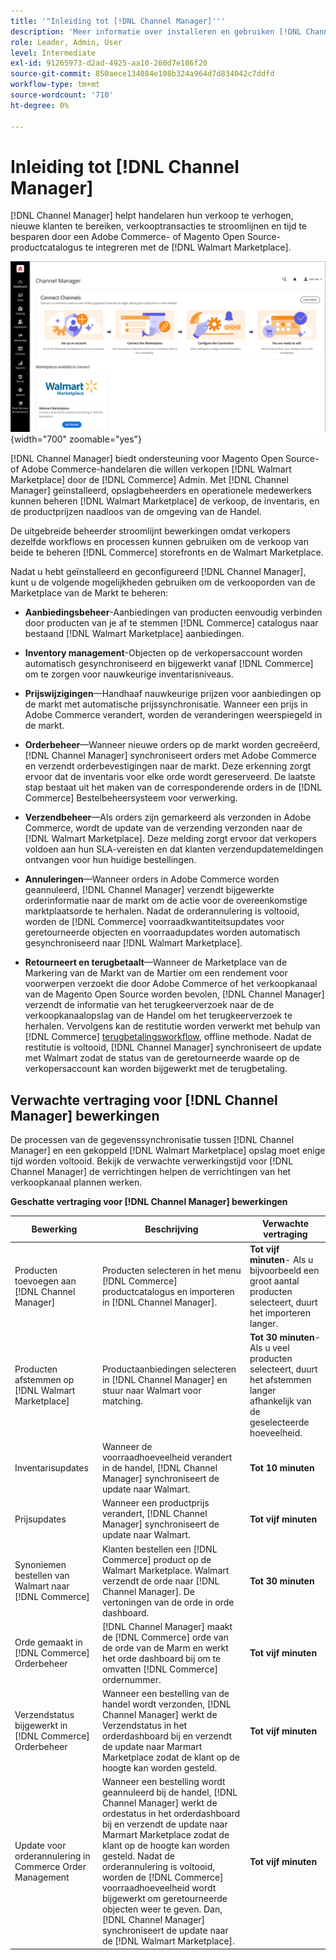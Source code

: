 ```yaml
---
title: '"Inleiding tot [!DNL Channel Manager]'''
description: 'Meer informatie over installeren en gebruiken [!DNL Channel Manager] om Adobe Commerce en Magento Open Source winkels te integreren met de Walmart Marketplace en een verkoopkanaal te creëren om aanbiedingen op de markt, prijzen, voorraden en verkopen naadloos te beheren van uw Commerce Admin.'
role: Leader, Admin, User
level: Intermediate
exl-id: 91265973-d2ad-4925-aa10-260d7e186f20
source-git-commit: 850aece134084e108b324a964d7d834042c7ddfd
workflow-type: tm+mt
source-wordcount: '710'
ht-degree: 0%

---
```



# Inleiding tot [!DNL Channel Manager]

[!DNL Channel Manager] helpt handelaren hun verkoop te verhogen, nieuwe klanten te bereiken, verkooptransacties te stroomlijnen en tijd te besparen door een Adobe Commerce- of Magento Open Source-productcatalogus te integreren met de [!DNL Walmart Marketplace].

![[!DNL Channel Manager] extensiebeheerweergave](assets/channel-manager-home.png){width="700" zoomable="yes"}

[!DNL Channel Manager] biedt ondersteuning voor Magento Open Source- of Adobe Commerce-handelaren die willen verkopen [!DNL Walmart Marketplace] door de [!DNL Commerce] Admin. Met [!DNL Channel Manager] geïnstalleerd, opslagbeheerders en operationele medewerkers kunnen beheren [!DNL Walmart Marketplace] de verkoop, de inventaris, en de productprijzen naadloos van de omgeving van de Handel.

De uitgebreide beheerder stroomlijnt bewerkingen omdat verkopers dezelfde workflows en processen kunnen gebruiken om de verkoop van beide te beheren [!DNL Commerce] storefronts en de Walmart Marketplace.

Nadat u hebt geïnstalleerd en geconfigureerd [!DNL Channel Manager], kunt u de volgende mogelijkheden gebruiken om de verkooporden van de Marketplace van de Markt te beheren:

* **Aanbiedingsbeheer**-Aanbiedingen van producten eenvoudig verbinden door producten van je af te stemmen [!DNL Commerce] catalogus naar bestaand [!DNL Walmart Marketplace] aanbiedingen.

* **Inventory management**-Objecten op de verkopersaccount worden automatisch gesynchroniseerd en bijgewerkt vanaf [!DNL Commerce] om te zorgen voor nauwkeurige inventarisniveaus.

* **Prijswijzigingen**—Handhaaf nauwkeurige prijzen voor aanbiedingen op de markt met automatische prijssynchronisatie. Wanneer een prijs in Adobe Commerce verandert, worden de veranderingen weerspiegeld in de markt.

* **Orderbeheer**—Wanneer nieuwe orders op de markt worden gecreëerd, [!DNL Channel Manager] synchroniseert orders met Adobe Commerce en verzendt orderbevestigingen naar de markt. Deze erkenning zorgt ervoor dat de inventaris voor elke orde wordt gereserveerd. De laatste stap bestaat uit het maken van de corresponderende orders in de [!DNL Commerce] Bestelbeheersysteem voor verwerking.

* **Verzendbeheer**—Als orders zijn gemarkeerd als verzonden in Adobe Commerce, wordt de update van de verzending verzonden naar de [!DNL Walmart Marketplace]. Deze melding zorgt ervoor dat verkopers voldoen aan hun SLA-vereisten en dat klanten verzendupdatemeldingen ontvangen voor hun huidige bestellingen.

* **Annuleringen**—Wanneer orders in Adobe Commerce worden geannuleerd, [!DNL Channel Manager] verzendt bijgewerkte orderinformatie naar de markt om de actie voor de overeenkomstige marktplaatsorde te herhalen. Nadat de orderannulering is voltooid, worden de [!DNL Commerce] voorraadkwantiteitsupdates voor geretourneerde objecten en voorraadupdates worden automatisch gesynchroniseerd naar [!DNL Walmart Marketplace].

* **Retourneert en terugbetaalt**—Wanneer de Marketplace van de Markering van de Markt van de Martier om een rendement voor voorwerpen verzoekt die door Adobe Commerce of het verkoopkanaal van de Magento Open Source worden bevolen, [!DNL Channel Manager] verzendt de informatie van het terugkeerverzoek naar de de verkoopkanaalopslag van de Handel om het terugkeerverzoek te herhalen. Vervolgens kan de restitutie worden verwerkt met behulp van [!DNL Commerce] [terugbetalingsworkflow](https://experienceleague.adobe.com/docs/commerce-admin/stores-sales/order-management/credit-memos/credit-memos.html#refund-workflow), offline methode. Nadat de restitutie is voltooid, [!DNL Channel Manager] synchroniseert de update met Walmart zodat de status van de geretourneerde waarde op de verkopersaccount kan worden bijgewerkt met de terugbetaling.

## Verwachte vertraging voor [!DNL Channel Manager] bewerkingen

De processen van de gegevenssynchronisatie tussen [!DNL Channel Manager] en een gekoppeld [!DNL Walmart Marketplace] opslag moet enige tijd worden voltooid. Bekijk de verwachte verwerkingstijd voor [!DNL Channel Manager] de verrichtingen helpen de verrichtingen van het verkoopkanaal plannen werken.

**Geschatte vertraging voor [!DNL Channel Manager] bewerkingen**

| **Bewerking** | **Beschrijving** | **Verwachte vertraging** |
|------------------------------------------------------------|--------------------------------------------------------------------------------------------------------------------------------------------------------------------------------------------------------------------------------------------------------------------------------------------------------------------------------------------------------------------------------------------------|------------------------------------------------------------------------------------------------------------------------------|
| Producten toevoegen aan [!DNL Channel Manager] | Producten selecteren in het menu [!DNL Commerce] productcatalogus en importeren in [!DNL Channel Manager]. | **Tot vijf minuten**- Als u bijvoorbeeld een groot aantal producten selecteert, duurt het importeren langer. |
| Producten afstemmen op [!DNL Walmart Marketplace] | Productaanbiedingen selecteren in [!DNL Channel Manager] en stuur naar Walmart voor matching. | **Tot 30 minuten**-Als u veel producten selecteert, duurt het afstemmen langer afhankelijk van de geselecteerde hoeveelheid. |
| Inventarisupdates | Wanneer de voorraadhoeveelheid verandert in de handel, [!DNL Channel Manager] synchroniseert de update naar Walmart. | **Tot 10 minuten** |
| Prijsupdates | Wanneer een productprijs verandert, [!DNL Channel Manager] synchroniseert de update naar Walmart. | **Tot vijf minuten** |
| Synoniemen bestellen van Walmart naar [!DNL Commerce] | Klanten bestellen een [!DNL Commerce] product op de Walmart Marketplace. Walmart verzendt de orde naar [!DNL Channel Manager]. De vertoningen van de orde in orde dashboard. | **Tot 30 minuten** |
| Orde gemaakt in [!DNL Commerce] Orderbeheer | [!DNL Channel Manager] maakt de [!DNL Commerce] orde van de orde van de Marm en werkt het orde dashboard bij om te omvatten [!DNL Commerce] ordernummer. | **Tot vijf minuten** |
| Verzendstatus bijgewerkt in [!DNL Commerce] Orderbeheer | Wanneer een bestelling van de handel wordt verzonden, [!DNL Channel Manager] werkt de Verzendstatus in het orderdashboard bij en verzendt de update naar Marmart Marketplace zodat de klant op de hoogte kan worden gesteld. | **Tot vijf minuten** |
| Update voor orderannulering in Commerce Order Management | Wanneer een bestelling wordt geannuleerd bij de handel, [!DNL Channel Manager] werkt de ordestatus in het orderdashboard bij en verzendt de update naar Marmart Marketplace zodat de klant op de hoogte kan worden gesteld. Nadat de orderannulering is voltooid, worden de [!DNL Commerce] voorraadhoeveelheid wordt bijgewerkt om geretourneerde objecten weer te geven. Dan, [!DNL Channel Manager] synchroniseert de update naar de [!DNL Walmart Marketplace]. | **Tot vijf minuten** |


